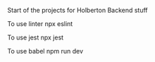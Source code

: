 Start of the projects for Holberton Backend stuff

To use linter
npx eslint <filename>

To use jest
npx jest <filename>

To use babel
npm run dev <filename>
